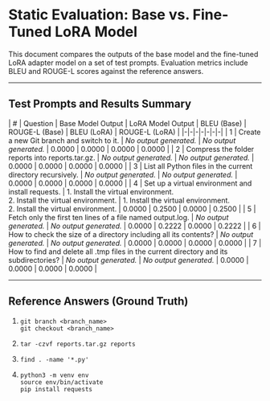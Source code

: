 # Static Evaluation: Base vs. Fine-Tuned LoRA Model

This document compares the outputs of the base model and the fine-tuned LoRA adapter model on a set of test prompts. Evaluation metrics include BLEU and ROUGE-L scores against the reference answers.

---

## Test Prompts and Results Summary

| # | Question | Base Model Output | LoRA Model Output | BLEU (Base) | ROUGE-L (Base) | BLEU (LoRA) | ROUGE-L (LoRA) |
|-|-|-|-|-|-|-|
| 1 | Create a new Git branch and switch to it. | *No output generated.* | *No output generated.* | 0.0000 | 0.0000 | 0.0000 | 0.0000 |
| 2 | Compress the folder reports into reports.tar.gz. | *No output generated.* | *No output generated.* | 0.0000 | 0.0000 | 0.0000 | 0.0000 |
| 3 | List all Python files in the current directory recursively. | *No output generated.* | *No output generated.* | 0.0000 | 0.0000 | 0.0000 | 0.0000 |
| 4 | Set up a virtual environment and install requests. | 1. Install the virtual environment.<br>2. Install the virtual environment. | 1. Install the virtual environment.<br>2. Install the virtual environment. | 0.0000 | 0.2500 | 0.0000 | 0.2500 |
| 5 | Fetch only the first ten lines of a file named output.log. | *No output generated.* | *No output generated.* | 0.0000 | 0.2222 | 0.0000 | 0.2222 |
| 6 | How to check the size of a directory including all its contents? | *No output generated.* | *No output generated.* | 0.0000 | 0.0000 | 0.0000 | 0.0000 |
| 7 | How to find and delete all .tmp files in the current directory and its subdirectories? | *No output generated.* | *No output generated.* | 0.0000 | 0.0000 | 0.0000 | 0.0000 |

---

## Reference Answers (Ground Truth)

1. `git branch <branch_name>`  
   `git checkout <branch_name>`

2. `tar -czvf reports.tar.gz reports`

3. `find . -name '*.py'`

4. ```
   python3 -m venv env  
   source env/bin/activate  
   pip install requests
